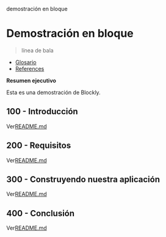 demostración en bloque

# Demostración en bloque

> línea de bala

-   [Glosario](./GLOSSARY.md)
-   [References](./REFERENCES.md)

**Resumen ejecutivo**

Esta es una demostración de Blockly.

## 100 - Introducción

Ver[README.md](./100/README.md)

## 200 - Requisitos

Ver[README.md](./200/README.md)

## 300 - Construyendo nuestra aplicación

Ver[README.md](./300/README.md)

## 400 - Conclusión

Ver[README.md](./400/README.md)
